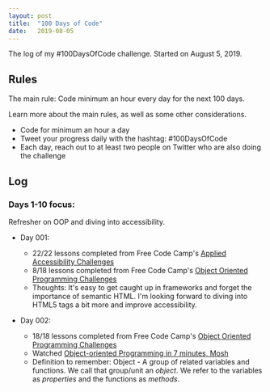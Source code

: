 ```yaml
---
layout: post
title:  "100 Days of Code"
date:   2019-08-05
---
```


The log of my #100DaysOfCode challenge. Started on August 5, 2019.

## Rules
The main rule: Code minimum an hour every day for the next 100 days.

Learn more about the main rules, as well as some other considerations.
* Code for minimum an hour a day
* Tweet your progress daily with the hashtag: #100DaysOfCode
* Each day, reach out to at least two people on Twitter who are also doing the challenge

## Log

### Days 1-10 focus:
Refresher on OOP and diving into accessibility. 

* Day 001: 
  * 22/22 lessons completed from Free Code Camp's [Applied Accessibility Challenges](https://learn.freecodecamp.org/responsive-web-design/applied-accessibility)
  * 8/18 lessons completed from Free Code Camp's [Object Oriented Programming Challenges](https://learn.freecodecamp.org/javascript-algorithms-and-data-structures/object-oriented-programming)
  * Thoughts: It's easy to get caught up in frameworks and forget the importance of semantic HTML. I'm looking forward to diving into HTML5 tags a bit more and improve accessibility.

* Day 002:
    * 18/18 lessons completed from Free Code Camp's [Object Oriented Programming Challenges](https://learn.freecodecamp.org/javascript-algorithms-and-data-structures/object-oriented-programming)
    * Watched [Object-oriented Programming in 7 minutes, Mosh](https://www.youtube.com/watch?v=pTB0EiLXUC8)
    * Definition to remember: Object -  A group of related variables and functions. We call that group/unit an _object_. We refer to the variables as _properties_ and the functions as _methods_.  